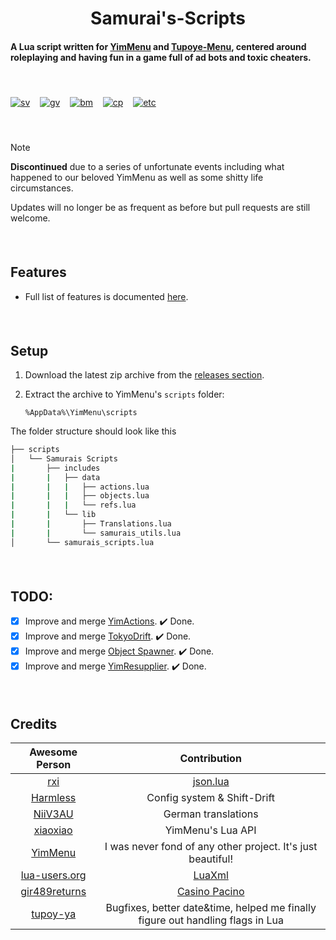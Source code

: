 <h1 align="center">
   Samurai's-Scripts
</h1>

#### A Lua script written for [YimMenu](https://github.com/YimMenu/YimMenu) and [Tupoye-Menu](https://github.com/TupoyeMenu/TupoyeMenu), centered around roleplaying and having fun in a game full of ad bots and toxic cheaters.

####    

[![sv](https://img.shields.io/badge/Script%20Version-v1.4.6-blue)](https://github.com/YimMenu-Lua/Samurais-Scripts/releases/latest)   
[![gv](https://img.shields.io/badge/Game%20Version-Online%201.69%20|%20Build%203351-orange)](https://github.com/YimMenu-Lua/Samurais-Scripts)   
[![bm](https://img.shields.io/badge/Business%20Manager-Working-green)](https://github.com/YimMenu-Lua/Samurais-Scripts/blob/main/FEATURES.md)   
[![cp](https://img.shields.io/badge/Casino%20Pacino-Working-green)](https://github.com/YimMenu-Lua/Samurais-Scripts/blob/main/FEATURES.md)   
[![etc](https://img.shields.io/badge/All%20Other%20Features-Working-green)](https://github.com/YimMenu-Lua/Samurais-Scripts/blob/main/FEATURES.md)
####    

> [!NOTE]
> **Discontinued** due to a series of unfortunate events including what happened to our beloved YimMenu as well as some shitty life circumstances.
> 
> Updates will no longer be as frequent as before but pull requests are still welcome.

####    

## Features

- Full list of features is documented [here](FEATURES.md).  

####    

## Setup

1. Download the latest zip archive from the [releases section](https://github.com/YimMenu-Lua/Samurais-Scripts/releases).
2. Extract the archive to YimMenu's `scripts` folder:
   
       %AppData%\YimMenu\scripts

The folder structure should look like this
```bash
├── scripts
│   └── Samurais Scripts
|       ├── includes
|       |   ├── data
|       |   |   ├── actions.lua
|       |   |   ├── objects.lua
|       |   |   └── refs.lua
|       |   └── lib
|       |       ├── Translations.lua
|       |       └── samurais_utils.lua
│       └── samurais_scripts.lua
```

####    

## TODO:

- [x] Improve and merge [YimActions](https://github.com/xesdoog/YimActions). ✔️ Done.
- [x] Improve and merge [TokyoDrift](https://github.com/YimMenu-Lua/TokyoDrift). ✔️ Done.
- [x] Improve and merge [Object Spawner](https://github.com/xesdoog/object-spawner). ✔️ Done.
- [x] Improve and merge [YimResupplier](https://github.com/YimMenu-Lua/YimResupplier). ✔️ Done.

####    

## Credits

| Awesome Person                                    | Contribution                                                                   |
|     :---:                                         | :---:                                                                          |
| [rxi](https://github.com/rxi)                     | [json.lua](https://github.com/rxi/json.lua)                                    |
| [Harmless](https://github.com/harmless05)         | Config system & Shift-Drift                                                    |
| [NiiV3AU](https://github.com/NiiV3AU)             | German translations                                                            |
| [xiaoxiao](https://github.com/xiaoxiao921)        | YimMenu's Lua API                                                              |
| [YimMenu](https://github.com/YimMenu/YimMenu)     | I was never fond of any other project. It's just beautiful!                    |
| [lua-users.org](http://lua-users.org/)            | [LuaXml](http://lua-users.org/wiki/LuaXml)                                     |
| [gir489returns](https://github.com/gir489returns) | [Casino Pacino](https://github.com/YimMenu-Lua/Casino-Pacino)                  |
| [tupoy-ya](https://github.com/tupoy-ya)           | Bugfixes, better date&time, helped me finally figure out handling flags in Lua |
